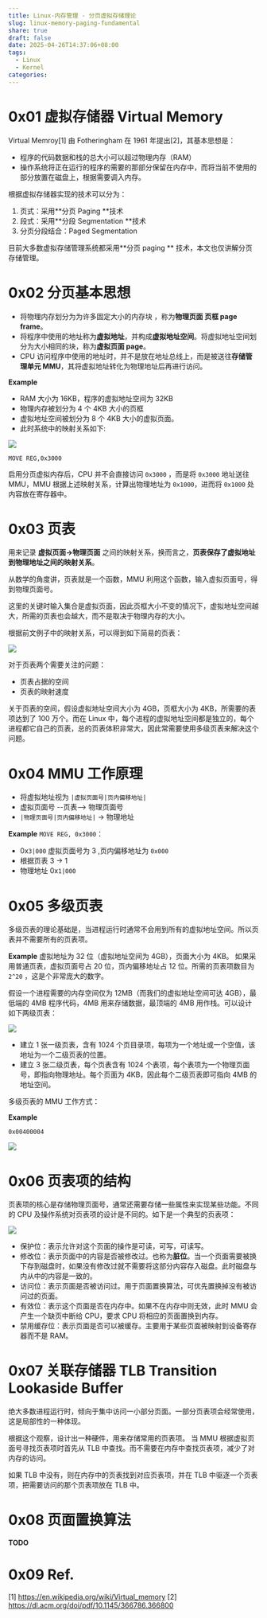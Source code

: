 ```yaml
---
title: Linux-内存管理 - 分页虚拟存储理论
slug: linux-memory-paging-fundamental
share: true
draft: false
date: 2025-04-26T14:37:06+08:00
tags:
  - Linux
  - Kernel
categories:
---
```



# 0x01 虚拟存储器 Virtual Memory

Virtual Memroy[1] 由 Fotheringham 在 1961 年提出[2]，其基本思想是：
* 程序的代码数据和栈的总大小可以超过物理内存（RAM）
* 操作系统将正在运行的程序的需要的那部分保留在内存中，而将当前不使用的部分放置在磁盘上，根据需要调入内存。

根据虚拟存储器实现的技术可以分为：
1. 页式：采用**分页 Paging **技术
2. 段式：采用**分段 Segmentation **技术
3. 分页分段结合：Paged Segmentation

目前大多数虚拟存储管理系统都采用**分页 paging ** 技术，本文也仅讲解分页存储管理。


# 0x02 分页基本思想

* 将物理内存划分为为许多固定大小的内存块 ，称为**物理页面 页框 page frame**。
* 将程序中使用的地址称为**虚拟地址**，并构成**虚拟地址空间**。将虚拟地址空间划分为大小相同的块，称为**虚拟页面 page**。
* CPU 访问程序中使用的地址时，并不是放在地址总线上，而是被送往**存储管理单元 MMU**，其将虚拟地址转化为物理地址后再进行访问。

**Example**
* RAM 大小为 16KB，程序的虚拟地址空间为 32KB
* 物理内存被划分为 4 个 4KB 大小的页框
* 虚拟地址空间被划分为 8 个 4KB 大小的虚拟页面。
* 此时系统中的映射关系如下:

![](https://img.jaxwang.top/2025/04/deaeef83c0af4f43e37743d248eda759.png)

```
MOVE REG,0x3000
```

启用分页虚拟内存后，CPU 并不会直接访问 `0x3000` ，而是将 `0x3000` 地址送往 MMU，MMU 根据上述映射关系，计算出物理地址为 `0x1000`，进而将 `0x1000` 处内容放在寄存器中。


# 0x03 页表

用来记录 **虚拟页面->物理页面** 之间的映射关系，换而言之，**页表保存了虚拟地址到物理地址之间的映射关系**。

从数学的角度讲，页表就是一个函数，MMU 利用这个函数，输入虚拟页面号，得到物理页面号。

这里的关键时输入集合是虚拟页面，因此页框大小不变的情况下，虚拟地址空间越大，所需的页表也会越大，而不是取决于物理内存的大小。

根据前文例子中的映射关系，可以得到如下简易的页表：

![](https://img.jaxwang.top/2025/04/dc550f843a67e32b72b9cae4255a6b7e.png)

对于页表两个需要关注的问题：
* 页表占据的空间
* 页表的映射速度

关于页表的空间，假设虚拟地址空间大小为 4GB，页框大小为 4KB，所需要的表项达到了 100 万个。而在 Linux 中，每个进程的虚拟地址空间都是独立的，每个进程都它自己的页表，总的页表体积非常大，因此常需要使用多级页表来解决这个问题。


# 0x04 MMU 工作原理

* 将虚拟地址视为 `|虚拟页面号|页内偏移地址|`
* 虚拟页面号 --页表--> 物理页面号
* `|物理页面号|页内偏移地址|` -> 物理地址

**Example** `MOVE REG, 0x3000`：
* 0x`3|000` 虚拟页面号为 3 ,页内偏移地址为 `0x000`
* 根据页表 3 -> 1
* 物理地址 0x`1|000`


# 0x05 多级页表

多级页表的理论基础是，当进程运行时通常不会用到所有的虚拟地址空间。所以页表并不需要所有的页表项。

**Example** 
虚拟地址为 32 位（虚拟地址空间为 4GB），页面大小为 4KB。
如果采用普通页表，虚拟页面号占 20 位，页内偏移地址占 12 位。所需的页表项数目为 `2^20` ，这是个非常庞大的数字。

假设一个进程需要的内存空间仅为 12MB（而我们的虚拟地址空间可达 4GB），最低端的 4MB 程序代码，4MB 用来存储数据，最顶端的 4MB 用作栈。可以设计如下两级页表：

![](https://img.jaxwang.top/2025/04/39a1d5c4b9207c759375e219721eb956.png)

* 建立 1 张一级页表，含有 1024 个页目录项，每项为一个地址或一个空值，该地址为一个二级页表的位置。
* 建立 3 张二级页表，每个页表含有 1024 个表项，每个表项为一个物理页面号，即指向物理地址。每个页面为 4KB，因此每个二级页表即可指向 4MB 的地址空间。

多级页表的 MMU 工作方式：

**Example** 
```
0x00400004
```

![](https://img.jaxwang.top/2025/04/66c16a5daa2d0d28cbcb5ac4b6e6eafc.png)


# 0x06 页表项的结构

页表项的核心是存储物理页面号，通常还需要存储一些属性来实现某些功能。不同的 CPU 及操作系统对页表项的设计是不同的。如下是一个典型的页表项：

![](https://img.jaxwang.top/2025/04/ebe9823cc478c255f049604b1e76d20e.png)

* 保护位：表示允许对这个页面的操作是可读，可写，可读写。
* 修改位：表示页面中的内容是否被修改过。也称为**脏位**。当一个页面需要被换下存到磁盘时，如果没有修改过就不需要将这部分内容存入磁盘。此时磁盘与内从中的内容是一致的。
* 访问位：表示页面是否被访问过。用于页面置换算法，可优先置换掉没有被访问过的页面。
* 有效位：表示这个页面是否在内存中。如果不在内存中则无效，此时 MMU 会产生一个缺页中断给 CPU，要求 CPU 将相应的页面置换到内存。
* 禁用缓存位：表示页面是否可以被缓存。主要用于某些页面被映射到设备寄存器而不是 RAM。



# 0x07 关联存储器 TLB Transition Lookaside Buffer 
绝大多数进程运行时，倾向于集中访问一小部分页面。一部分页表项会经常使用，这是局部性的一种体现。

根据这个观察，设计出一种硬件，用来存储常用的页表项。
当 MMU 根据虚拟页面号寻找页表项时首先从 TLB 中查找。而不需要在内存中查找页表项，减少了对内存的访问。

如果 TLB 中没有，则在内存中的页表找到对应页表项，并在 TLB 中驱逐一个页表项，把需要访问的那个页表项放在 TLB 中。


# 0x08 页面置换算法

**TODO**


# 0x09 Ref.
[1] https://en.wikipedia.org/wiki/Virtual_memory
[2] https://dl.acm.org/doi/pdf/10.1145/366786.366800
